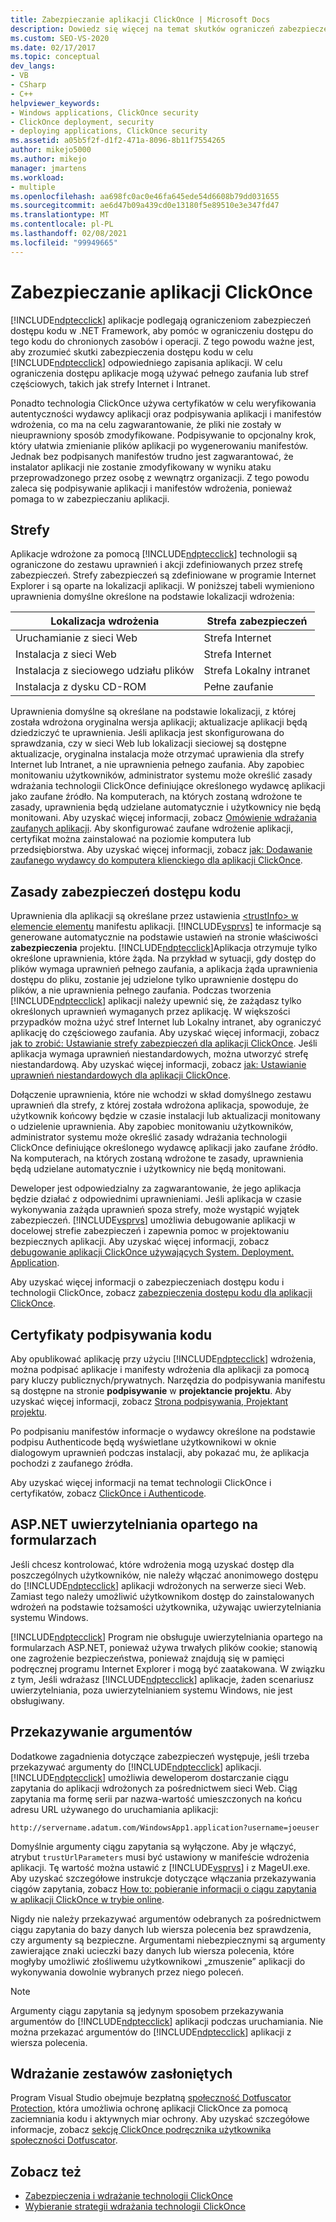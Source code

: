 ```yaml
---
title: Zabezpieczanie aplikacji ClickOnce | Microsoft Docs
description: Dowiedz się więcej na temat skutków ograniczeń zabezpieczeń dostępu kodu w .NET Framework, które mogą ograniczyć dostęp do kodu dla aplikacji ClickOnce.
ms.custom: SEO-VS-2020
ms.date: 02/17/2017
ms.topic: conceptual
dev_langs:
- VB
- CSharp
- C++
helpviewer_keywords:
- Windows applications, ClickOnce security
- ClickOnce deployment, security
- deploying applications, ClickOnce security
ms.assetid: a05b5f2f-d1f2-471a-8096-8b11f7554265
author: mikejo5000
ms.author: mikejo
manager: jmartens
ms.workload:
- multiple
ms.openlocfilehash: aa698fc0ac0e46fa645ede54d6608b79dd031655
ms.sourcegitcommit: ae6d47b09a439cd0e13180f5e89510e3e347fd47
ms.translationtype: MT
ms.contentlocale: pl-PL
ms.lasthandoff: 02/08/2021
ms.locfileid: "99949665"
---
```

# <a name="secure-clickonce-applications"></a>Zabezpieczanie aplikacji ClickOnce
[!INCLUDE[ndptecclick](../deployment/includes/ndptecclick_md.md)] aplikacje podlegają ograniczeniom zabezpieczeń dostępu kodu w .NET Framework, aby pomóc w ograniczeniu dostępu do tego kodu do chronionych zasobów i operacji. Z tego powodu ważne jest, aby zrozumieć skutki zabezpieczenia dostępu kodu w celu [!INCLUDE[ndptecclick](../deployment/includes/ndptecclick_md.md)] odpowiedniego zapisania aplikacji. W celu ograniczenia dostępu aplikacje mogą używać pełnego zaufania lub stref częściowych, takich jak strefy Internet i Intranet.

 Ponadto technologia ClickOnce używa certyfikatów w celu weryfikowania autentyczności wydawcy aplikacji oraz podpisywania aplikacji i manifestów wdrożenia, co ma na celu zagwarantowanie, że pliki nie zostały w nieuprawniony sposób zmodyfikowane. Podpisywanie to opcjonalny krok, który ułatwia zmienianie plików aplikacji po wygenerowaniu manifestów. Jednak bez podpisanych manifestów trudno jest zagwarantować, że instalator aplikacji nie zostanie zmodyfikowany w wyniku ataku przeprowadzonego przez osobę z wewnątrz organizacji. Z tego powodu zaleca się podpisywanie aplikacji i manifestów wdrożenia, ponieważ pomaga to w zabezpieczaniu aplikacji.

## <a name="zones"></a>Strefy
 Aplikacje wdrożone za pomocą [!INCLUDE[ndptecclick](../deployment/includes/ndptecclick_md.md)] technologii są ograniczone do zestawu uprawnień i akcji zdefiniowanych przez strefę zabezpieczeń. Strefy zabezpieczeń są zdefiniowane w programie Internet Explorer i są oparte na lokalizacji aplikacji. W poniższej tabeli wymieniono uprawnienia domyślne określone na podstawie lokalizacji wdrożenia:

|Lokalizacja wdrożenia|Strefa zabezpieczeń|
|-------------------------|-------------------|
|Uruchamianie z sieci Web|Strefa Internet|
|Instalacja z sieci Web|Strefa Internet|
|Instalacja z sieciowego udziału plików|Strefa Lokalny intranet|
|Instalacja z dysku CD-ROM|Pełne zaufanie|

 Uprawnienia domyślne są określane na podstawie lokalizacji, z której została wdrożona oryginalna wersja aplikacji; aktualizacje aplikacji będą dziedziczyć te uprawnienia. Jeśli aplikacja jest skonfigurowana do sprawdzania, czy w sieci Web lub lokalizacji sieciowej są dostępne aktualizacje, oryginalna instalacja może otrzymać uprawienia dla strefy Internet lub Intranet, a nie uprawnienia pełnego zaufania. Aby zapobiec monitowaniu użytkowników, administrator systemu może określić zasady wdrażania technologii ClickOnce definiujące określonego wydawcę aplikacji jako zaufane źródło. Na komputerach, na których zostaną wdrożone te zasady, uprawnienia będą udzielane automatycznie i użytkownicy nie będą monitowani. Aby uzyskać więcej informacji, zobacz [Omówienie wdrażania zaufanych aplikacji](../deployment/trusted-application-deployment-overview.md). Aby skonfigurować zaufane wdrożenie aplikacji, certyfikat można zainstalować na poziomie komputera lub przedsiębiorstwa. Aby uzyskać więcej informacji, zobacz [jak: Dodawanie zaufanego wydawcy do komputera klienckiego dla aplikacji ClickOnce](../deployment/how-to-add-a-trusted-publisher-to-a-client-computer-for-clickonce-applications.md).

## <a name="code-access-security-policies"></a>Zasady zabezpieczeń dostępu kodu
 Uprawnienia dla aplikacji są określane przez ustawienia [ \<trustInfo> w elemencie elementu](../deployment/trustinfo-element-clickonce-application.md) manifestu aplikacji. [!INCLUDE[vsprvs](../code-quality/includes/vsprvs_md.md)] te informacje są generowane automatycznie na podstawie ustawień na stronie właściwości **zabezpieczenia** projektu. [!INCLUDE[ndptecclick](../deployment/includes/ndptecclick_md.md)]Aplikacja otrzymuje tylko określone uprawnienia, które żąda. Na przykład w sytuacji, gdy dostęp do plików wymaga uprawnień pełnego zaufania, a aplikacja żąda uprawnienia dostępu do pliku, zostanie jej udzielone tylko uprawnienie dostępu do plików, a nie uprawnienia pełnego zaufania. Podczas tworzenia [!INCLUDE[ndptecclick](../deployment/includes/ndptecclick_md.md)] aplikacji należy upewnić się, że zażądasz tylko określonych uprawnień wymaganych przez aplikację. W większości przypadków można użyć stref Internet lub Lokalny intranet, aby ograniczyć aplikację do częściowego zaufania. Aby uzyskać więcej informacji, zobacz [jak to zrobić: Ustawianie strefy zabezpieczeń dla aplikacji ClickOnce](../deployment/how-to-set-a-security-zone-for-a-clickonce-application.md). Jeśli aplikacja wymaga uprawnień niestandardowych, można utworzyć strefę niestandardową. Aby uzyskać więcej informacji, zobacz [jak: Ustawianie uprawnień niestandardowych dla aplikacji ClickOnce](../deployment/how-to-set-custom-permissions-for-a-clickonce-application.md).

 Dołączenie uprawnienia, które nie wchodzi w skład domyślnego zestawu uprawnień dla strefy, z której została wdrożona aplikacja, spowoduje, że użytkownik końcowy będzie w czasie instalacji lub aktualizacji monitowany o udzielenie uprawnienia. Aby zapobiec monitowaniu użytkowników, administrator systemu może określić zasady wdrażania technologii ClickOnce definiujące określonego wydawcę aplikacji jako zaufane źródło. Na komputerach, na których zostaną wdrożone te zasady, uprawnienia będą udzielane automatycznie i użytkownicy nie będą monitowani.

 Deweloper jest odpowiedzialny za zagwarantowanie, że jego aplikacja będzie działać z odpowiednimi uprawnieniami. Jeśli aplikacja w czasie wykonywania zażąda uprawnień spoza strefy, może wystąpić wyjątek zabezpieczeń. [!INCLUDE[vsprvs](../code-quality/includes/vsprvs_md.md)] umożliwia debugowanie aplikacji w docelowej strefie zabezpieczeń i zapewnia pomoc w projektowaniu bezpiecznych aplikacji. Aby uzyskać więcej informacji, zobacz [debugowanie aplikacji ClickOnce używających System. Deployment. Application](../deployment/debugging-clickonce-applications-that-use-system-deployment-application.md).

 Aby uzyskać więcej informacji o zabezpieczeniach dostępu kodu i technologii ClickOnce, zobacz [zabezpieczenia dostępu kodu dla aplikacji ClickOnce](../deployment/code-access-security-for-clickonce-applications.md).

## <a name="code-signing-certificates"></a>Certyfikaty podpisywania kodu
 Aby opublikować aplikację przy użyciu [!INCLUDE[ndptecclick](../deployment/includes/ndptecclick_md.md)] wdrożenia, można podpisać aplikacje i manifesty wdrożenia dla aplikacji za pomocą pary kluczy publicznych/prywatnych. Narzędzia do podpisywania manifestu są dostępne na stronie **podpisywanie** w **projektancie projektu**. Aby uzyskać więcej informacji, zobacz [Strona podpisywania, Projektant projektu](../ide/reference/signing-page-project-designer.md).

 Po podpisaniu manifestów informacje o wydawcy określone na podstawie podpisu Authenticode będą wyświetlane użytkownikowi w oknie dialogowym uprawnień podczas instalacji, aby pokazać mu, że aplikacja pochodzi z zaufanego źródła.

 Aby uzyskać więcej informacji na temat technologii ClickOnce i certyfikatów, zobacz [ClickOnce i Authenticode](../deployment/clickonce-and-authenticode.md).

## <a name="aspnet-form-based-authentication"></a>ASP.NET uwierzytelniania opartego na formularzach
 Jeśli chcesz kontrolować, które wdrożenia mogą uzyskać dostęp dla poszczególnych użytkowników, nie należy włączać anonimowego dostępu do [!INCLUDE[ndptecclick](../deployment/includes/ndptecclick_md.md)] aplikacji wdrożonych na serwerze sieci Web. Zamiast tego należy umożliwić użytkownikom dostęp do zainstalowanych wdrożeń na podstawie tożsamości użytkownika, używając uwierzytelniania systemu Windows.

 [!INCLUDE[ndptecclick](../deployment/includes/ndptecclick_md.md)] Program nie obsługuje uwierzytelniania opartego na formularzach ASP.NET, ponieważ używa trwałych plików cookie; stanowią one zagrożenie bezpieczeństwa, ponieważ znajdują się w pamięci podręcznej programu Internet Explorer i mogą być zaatakowana. W związku z tym, Jeśli wdrażasz [!INCLUDE[ndptecclick](../deployment/includes/ndptecclick_md.md)] aplikacje, żaden scenariusz uwierzytelniania, poza uwierzytelnianiem systemu Windows, nie jest obsługiwany.

## <a name="pass-arguments"></a>Przekazywanie argumentów
 Dodatkowe zagadnienia dotyczące zabezpieczeń występuje, jeśli trzeba przekazywać argumenty do [!INCLUDE[ndptecclick](../deployment/includes/ndptecclick_md.md)] aplikacji. [!INCLUDE[ndptecclick](../deployment/includes/ndptecclick_md.md)] umożliwia deweloperom dostarczanie ciągu zapytania do aplikacji wdrożonych za pośrednictwem sieci Web. Ciąg zapytania ma formę serii par nazwa-wartość umieszczonych na końcu adresu URL używanego do uruchamiania aplikacji:

 `http://servername.adatum.com/WindowsApp1.application?username=joeuser`

 Domyślnie argumenty ciągu zapytania są wyłączone. Aby je włączyć, atrybut `trustUrlParameters` musi być ustawiony w manifeście wdrożenia aplikacji. Tę wartość można ustawić z [!INCLUDE[vsprvs](../code-quality/includes/vsprvs_md.md)] i z MageUI.exe. Aby uzyskać szczegółowe instrukcje dotyczące włączania przekazywania ciągów zapytania, zobacz [How to: pobieranie informacji o ciągu zapytania w aplikacji ClickOnce w trybie online](../deployment/how-to-retrieve-query-string-information-in-an-online-clickonce-application.md).

 Nigdy nie należy przekazywać argumentów odebranych za pośrednictwem ciągu zapytania do bazy danych lub wiersza polecenia bez sprawdzenia, czy argumenty są bezpieczne. Argumentami niebezpiecznymi są argumenty zawierające znaki ucieczki bazy danych lub wiersza polecenia, które mogłyby umożliwić złośliwemu użytkownikowi „zmuszenie” aplikacji do wykonywania dowolnie wybranych przez niego poleceń.

> [!NOTE]
> Argumenty ciągu zapytania są jedynym sposobem przekazywania argumentów do [!INCLUDE[ndptecclick](../deployment/includes/ndptecclick_md.md)] aplikacji podczas uruchamiania. Nie można przekazać argumentów do [!INCLUDE[ndptecclick](../deployment/includes/ndptecclick_md.md)] aplikacji z wiersza polecenia.

## <a name="deploying-obfuscated-assemblies"></a>Wdrażanie zestawów zasłoniętych
 Program Visual Studio obejmuje bezpłatną [społeczność Dotfuscator Protection](../ide/dotfuscator/index.md), która umożliwia ochronę aplikacji ClickOnce za pomocą zaciemniania kodu i aktywnych miar ochrony.  Aby uzyskać szczegółowe informacje, zobacz [sekcję ClickOnce podręcznika użytkownika społeczności Dotfuscator](https://www.preemptive.com/dotfuscator/ce/docs/help/5.27/advanced_clickonce.html).

## <a name="see-also"></a>Zobacz też
- [Zabezpieczenia i wdrażanie technologii ClickOnce](../deployment/clickonce-security-and-deployment.md)
- [Wybieranie strategii wdrażania technologii ClickOnce](../deployment/choosing-a-clickonce-deployment-strategy.md)
